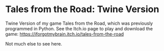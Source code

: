 # Tales from the Road: Twine Version
Twine Version of my game Tales from the Road, which was previously programmed in Python. See the Itch.io page to play and download the game: https://iforgotmybrain.itch.io/tales-from-the-road

Not much else to see here.
